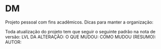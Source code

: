 # DM

Projeto pessoal com fins acadêmicos. 
Dicas para manter a organização:

Toda atualização do projeto tem que seguir o seguinte padrão na nota de versão:
LVL DA ALTERAÇÃO: 
O QUE MUDOU: 
COMO MUDOU (RESUMO): 
AUTOR: 
